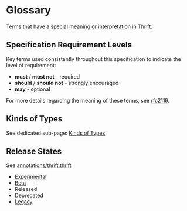 # Glossary

Terms that have a special meaning or interpretation in Thrift.

## Specification Requirement Levels

Key terms used consistently throughout this specification to indicate the level
of requirement:

- **must** / **must not** - required
- **should** / **should not** - strongly encouraged
- **may** - optional

For more details regarding the meaning of these terms, see [rfc2119](https://www.ietf.org/rfc/rfc2119.txt).

## Kinds of Types

See dedicated sub-page: [Kinds of Types](./kinds-of-types.md).


## Release States

See [annotations/thrift.thrift](https://github.com/facebook/fbthrift/tree/main/thrift/annotation/thrift.thrift)

- [Experimental](https://github.com/facebook/fbthrift/tree/main/thrift/annotation/thrift.thrift#Experimental)
- [Beta](https://github.com/facebook/fbthrift/tree/main/thrift/annotation/thrift.thrift#Beta)
- Released
- [Deprecated](https://github.com/facebook/fbthrift/tree/main/thrift/annotation/thrift.thrift#Deprecated)
- [Legacy](https://github.com/facebook/fbthrift/tree/main/thrift/annotation/thrift.thrift#Legacy)
